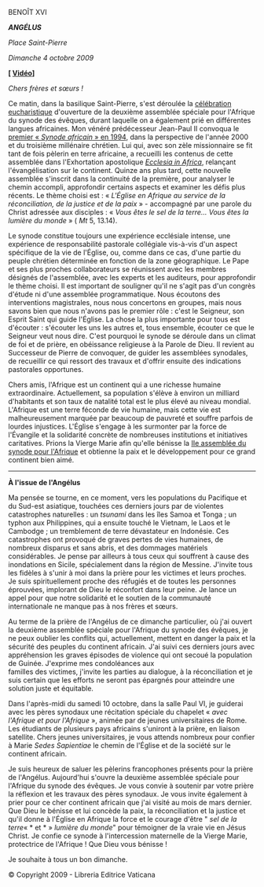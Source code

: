 BENOÎT XVI

***ANGÉLUS***

*Place Saint-Pierre*

*Dimanche 4 octobre 2009*

**[ [Vidéo](https://www.youtube.com/watch?v=sXvaOneP-ew&ab_channel=VaticanNews)]**

*Chers frères et sœurs !*

Ce matin, dans la basilique Saint-Pierre, s'est déroulée la [célébration eucharistique](http://w2.vatican.va/content/benedict-xvi/fr/homilies/2009/documents/hf_ben-xvi_hom_20091004_sinodo-africa.html) d'ouverture de la deuxième assemblée spéciale pour l'Afrique du synode des évêques, durant laquelle on a également prié en différentes langues africaines. Mon vénéré prédécesseur Jean-Paul II convoqua le [premier « *Synode africain* » en 1994](http://w2.vatican.va/content/john-paul-ii/fr/homilies/1994/documents/hf_jp-ii_hom_19940410_sinodo-africano.html), dans la perspective de l'année 2000 et du troisième millénaire chrétien. Lui qui, avec son zèle missionnaire se fit tant de fois pèlerin en terre africaine, a recueilli les contenus de cette assemblée dans l'Exhortation apostolique *[Ecclesia in Africa](http://w2.vatican.va/content/john-paul-ii/fr/apost_exhortations/documents/hf_jp-ii_exh_14091995_ecclesia-in-africa.html)*, relançant l'évangélisation sur le continent. Quinze ans plus tard, cette nouvelle assemblée s'inscrit dans la continuité de la première, pour analyser le chemin accompli, approfondir certains aspects et examiner les défis plus récents. Le thème choisi est : « *L'Église en Afrique au service de la réconciliation, de la justice et de la paix* » - accompagné par une parole du Christ adressée aux disciples : « *Vous êtes le sel de la terre... Vous êtes la lumière du monde* » ( *Mt* 5, 13.14).

Le synode constitue toujours une expérience ecclésiale intense, une expérience de responsabilité pastorale collégiale vis-à-vis d'un aspect spécifique de la vie de l'Église, ou, comme dans ce cas, d'une partie du peuple chrétien déterminée en fonction de la zone géographique. Le Pape et ses plus proches collaborateurs se réunissent avec les membres désignés de l'assemblée, avec les experts et les auditeurs, pour approfondir le thème choisi. Il est important de souligner qu'il ne s'agit pas d'un congrès d'étude ni d'une assemblée programmatique. Nous écoutons des interventions magistrales, nous nous concertons en groupes, mais nous savons bien que nous n'avons pas le premier rôle : c'est le Seigneur, son Esprit Saint qui guide l'Église. La chose la plus importante pour tous est d'écouter : s'écouter les uns les autres et, tous ensemble, écouter ce que le Seigneur veut nous dire. C'est pourquoi le synode se déroule dans un climat de foi et de prière, en obéissance religieuse à la Parole de Dieu. Il revient au Successeur de Pierre de convoquer, de guider les assemblées synodales, de recueillir ce qui ressort des travaux et d'offrir ensuite des indications pastorales opportunes.

Chers amis, l'Afrique est un continent qui a une richesse humaine extraordinaire. Actuellement, sa population s'élève à environ un milliard d'habitants et son taux de natalité total est le plus élevé au niveau mondial. L'Afrique est une terre féconde de vie humaine, mais cette vie est malheureusement marquée par beaucoup de pauvreté et souffre parfois de lourdes injustices. L'Église s'engage à les surmonter par la force de l'Évangile et la solidarité concrète de nombreuses institutions et initiatives caritatives. Prions la Vierge Marie afin qu'elle bénisse la [IIe assemblée du synode pour l'Afrique](http://www.vatican.va/roman_curia/synod/index_fr.htm#II%20Assemblea%20Speciale%20per%20lAfrica) et obtienne la paix et le développement pour ce grand continent bien aimé.

* * *

**À l'issue de l'Angélus**

Ma pensée se tourne, en ce moment, vers les populations du Pacifique et du Sud-est asiatique, touchées ces derniers jours par de violentes catastrophes naturelles : un *tsunami* dans les îles Samoa et Tonga ; un typhon aux Philippines, qui a ensuite touché le Vietnam, le Laos et le Cambodge ; un tremblement de terre dévastateur en Indonésie. Ces catastrophes ont provoqué de graves pertes de vies humaines, de nombreux disparus et sans abris, et des dommages matériels considérables. Je pense par ailleurs à tous ceux qui souffrent à cause des inondations en Sicile, spécialement dans la région de Messine. J'invite tous les fidèles à s'unir à moi dans la prière pour les victimes et leurs proches. Je suis spirituellement proche des réfugiés et de toutes les personnes éprouvées, implorant de Dieu le réconfort dans leur peine. Je lance un appel pour que notre solidarité et le soutien de la communauté internationale ne manque pas à nos frères et sœurs.

Au terme de la prière de l'Angélus de ce dimanche particulier, où j'ai ouvert la deuxième assemblée spéciale pour l'Afrique du synode des évêques, je ne peux oublier les conflits qui, actuellement, mettent en danger la paix et la sécurité des peuples du continent africain. J'ai suivi ces derniers jours avec appréhension les graves épisodes de violence qui ont secoué la population de Guinée. J'exprime mes condoléances aux familles des victimes, j'invite les parties au dialogue, à la réconciliation et je suis certain que les efforts ne seront pas épargnés pour atteindre une solution juste et équitable.

Dans l'après-midi du samedi 10 octobre, dans la salle Paul VI, je guiderai avec les pères synodaux une récitation spéciale du chapelet « *avec l'Afrique et pour l'Afrique* », animée par de jeunes universitaires de Rome. Les étudiants de plusieurs pays africains s'uniront à la prière, en liaison satellite. Chers jeunes universitaires, je vous attends nombreux pour confier à Marie *Sedes Sapientiae* le chemin de l'Église et de la société sur le continent africain.

Je suis heureux de saluer les pèlerins francophones présents pour la prière de l'Angélus. Aujourd'hui s'ouvre la deuxième assemblée spéciale pour l'Afrique du synode des évêques. Je vous convie à soutenir par votre prière la réflexion et les travaux des pères synodaux. Je vous invite également à prier pour ce cher continent africain que j'ai visité au mois de mars dernier. Que Dieu le bénisse et lui concède la paix, la réconciliation et la justice et qu'il donne à l'Église en Afrique la force et le courage d'être " *sel de la terre*« * et * » *lumière du monde*" pour témoigner de la vraie vie en Jésus Christ. Je confie ce synode à l'intercession maternelle de la Vierge Marie, protectrice de l'Afrique ! Que Dieu vous bénisse !

Je souhaite à tous un bon dimanche.

© Copyright 2009 - Libreria Editrice Vaticana